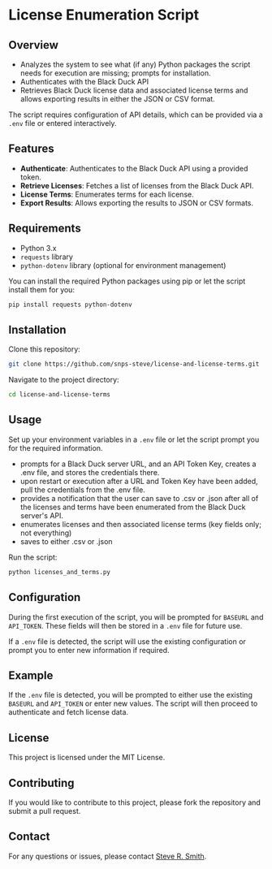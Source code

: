 # License Enumeration Script

## Overview

- Analyzes the system to see what (if any) Python packages the script needs for execution are missing; prompts for installation.
- Authenticates with the Black Duck API
- Retrieves Black Duck license data and associated license terms and allows exporting results in either the JSON or CSV format.

The script requires configuration of API details, which can be provided via a `.env` file or entered interactively.

## Features

- **Authenticate**: Authenticates to the Black Duck API using a provided token.
- **Retrieve Licenses**: Fetches a list of licenses from the Black Duck API.
- **License Terms**: Enumerates terms for each license.
- **Export Results**: Allows exporting the results to JSON or CSV formats.

## Requirements

- Python 3.x
- `requests` library
- `python-dotenv` library (optional for environment management)

You can install the required Python packages using pip or let the script install them for you:

```bash
pip install requests python-dotenv
```

## Installation

Clone this repository:

```bash
git clone https://github.com/snps-steve/license-and-license-terms.git
```

Navigate to the project directory:

```bash
cd license-and-license-terms
```

## Usage

Set up your environment variables in a `.env` file or let the script prompt you for the required information. 

- prompts for a Black Duck server URL, and an API Token Key, creates a .env file, and stores the credentials there.
- upon restart or execution after a URL and Token Key have been added, pull the credentials from the .env file.
- provides a notification that the user can save to .csv or .json after all of the licenses and terms have been enumerated from the Black Duck server's API.
- enumerates licenses and then associated license terms (key fields only; not everything)
- saves to either .csv or .json

Run the script:

```bash
python licenses_and_terms.py
```

## Configuration

During the first execution of the script, you will be prompted for `BASEURL` and `API_TOKEN`. These fields will then be stored in a `.env` file for future use.

If a `.env` file is detected, the script will use the existing configuration or prompt you to enter new information if required.

## Example

If the `.env` file is detected, you will be prompted to either use the existing `BASEURL` and `API_TOKEN` or enter new values. The script will then proceed to authenticate and fetch license data.

## License

This project is licensed under the MIT License.

## Contributing

If you would like to contribute to this project, please fork the repository and submit a pull request.

## Contact

For any questions or issues, please contact [Steve R. Smith](mailto:ssmith@blackduck.com).

